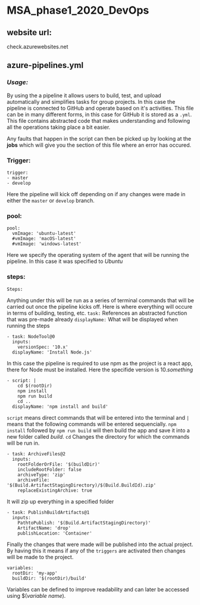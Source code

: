 # MSA_phase1_2020_DevOps

## website url: 
check.azurewebsites.net
## azure-pipelines.yml
### *Usage:*
By using the a pipeline it allows users to build, test, and upload automatically and simplifies tasks for group projects. In this case the pipeline is connected to GitHub and operate based on it's activities. This file can be in many different forms, in this case for GitHub it is stored as a ```.yml```. This file contains abstracted code that makes understanding and following all the operations taking place a bit easier.

Any faults that happen in the script can then be picked up by looking at the **jobs** which will give you the section of this file where an error has occured.
  
### Trigger:
```
trigger:
- master
- develop
```
Here the pipeline will kick off depending on if any changes were made in either the ```master``` or ```develop``` branch.

### pool:
```
pool:
  vmImage: 'ubuntu-latest'
  #vmImage: 'macOS-latest'
  #vmImage: 'windows-latest'
```
Here we specify the operating system of the agent that will be running the pipeline. In this case it was specified to *Ubuntu*

### steps:
```
Steps: 
```
Anything under this will be run as a series of terminal commands that will be carried out once the pipeline kicks off. Here is where everything will occure in terms of building, testing, etc. 
```task:``` References an abstracted function that was pre-made already
```displayName:``` What will be displayed when running the steps 

```
- task: NodeTool@0
  inputs:
    versionSpec: '10.x'
  displayName: 'Install Node.js'
```
In this case the pipeline is required to use npm as the project is a react app, there for Node must be installed. Here the specifide version is 10.*something*

```
- script: |
    cd $(rootDir)
    npm install
    npm run build
    cd ..
  displayName: 'npm install and build'
```
```script``` means direct commands that will be entered into the terminal and ```|``` means that the following commands will be entered sequencially. ```npm install``` followed by ```npm run build``` will then build the app and save it into a new folder called *build*. ```cd``` Changes the directory for which the commands will be run in.

```
- task: ArchiveFiles@2
  inputs:
    rootFolderOrFile: '$(buildDir)'
    includeRootFolder: false
    archiveType: 'zip'
    archiveFile: '$(Build.ArtifactStagingDirectory)/$(Build.BuildId).zip'
    replaceExistingArchive: true
```
It will zip up everything in a specified folder

```
- task: PublishBuildArtifacts@1
  inputs:
    PathtoPublish: '$(Build.ArtifactStagingDirectory)'
    ArtifactName: 'drop'
    publishLocation: 'Container'
```
Finally the changes that were made will be published into the actual project. By having this it means if any of the ```triggers``` are activated then changes will be made to the project.

```
variables:
  rootDir: 'my-app'
  buildDir: '$(rootDir)/build'
```
Variables can be defined to improve readability and can later be accessed using $(*variable name*).

